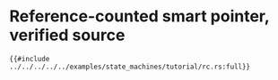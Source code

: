 # Reference-counted smart pointer, verified source

```rust,ignore
{{#include ../../../../../examples/state_machines/tutorial/rc.rs:full}}
```
